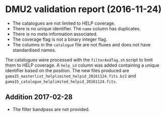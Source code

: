 # DMU2 validation report (2016-11-24)

- The catalogues are not limited to HELP coverage.
- There is no unique identifier. The `name` column has duplicates.
- There is no meta information associated.
- The coverage flag is not a binary integer flag.
- The columns in the `catalogue` file are not fluxes and does not have
  standardised names.

The catalogues were processed with the `filterAndTag.sh` script to limit them to
HELP coverage. A `help_id` column was added containing a unique identifier based
on the position. The new files produced are
`gama15_masterlist_helplimited_helpid_20161124.fits.bz2` and
`gama15_catalogue_helplimited_helpid_20161124.fits`.

## Addition 2017-02-28

- The filter bandpass are not provided.
